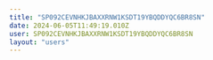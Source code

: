 ```yaml
---
title: "SP092CEVNHKJBAXXRNW1KSDT19YBQDDYQC6BR8SN"
date: 2024-06-05T11:49:19.010Z
user: SP092CEVNHKJBAXXRNW1KSDT19YBQDDYQC6BR8SN
layout: "users"
---
```

    